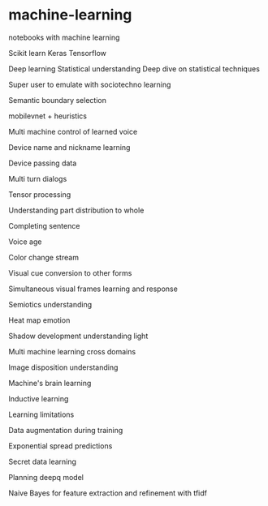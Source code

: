 # machine-learning
notebooks with machine learning

Scikit learn
Keras
Tensorflow

Deep learning 
Statistical understanding 
Deep dive on statistical techniques

Super user to emulate with sociotechno learning 

Semantic boundary selection 

mobilevnet + heuristics 

Multi machine control of learned voice

Device name and nickname learning

Device passing data

Multi turn dialogs

Tensor processing 

Understanding part distribution to whole

Completing sentence

Voice age

Color change stream

Visual cue conversion to other forms

Simultaneous visual frames learning and response 

Semiotics understanding 

Heat map emotion

Shadow development understanding light

Multi machine learning cross domains

Image disposition understanding 

Machine's brain learning 

Inductive learning 

Learning limitations 

Data augmentation during training

Exponential spread predictions 

Secret data learning 

Planning deepq model

Naive Bayes for feature extraction and refinement with tfidf
